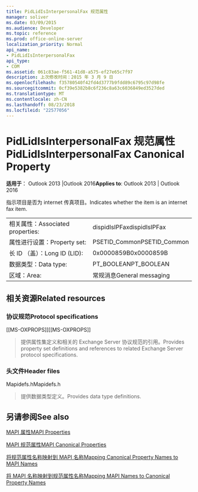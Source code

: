 ```yaml
---
title: PidLidIsInterpersonalFax 规范属性
manager: soliver
ms.date: 03/09/2015
ms.audience: Developer
ms.topic: reference
ms.prod: office-online-server
localization_priority: Normal
api_name:
- PidLidIsInterpersonalFax
api_type:
- COM
ms.assetid: 061c83ae-f561-41d8-a575-ef27e65c7f97
description: 上次修改时间：2015 年 3 月 9 日
ms.openlocfilehash: f35780540f42fd4d3777b9fdd89c6795c97d98fe
ms.sourcegitcommit: 0cf39e5382b8c6f236c8a63c6036849ed3527ded
ms.translationtype: MT
ms.contentlocale: zh-CN
ms.lasthandoff: 08/23/2018
ms.locfileid: "22577056"
---
```

# <a name="pidlidisinterpersonalfax-canonical-property"></a><span data-ttu-id="4add7-103">PidLidIsInterpersonalFax 规范属性</span><span class="sxs-lookup"><span data-stu-id="4add7-103">PidLidIsInterpersonalFax Canonical Property</span></span>

  
  
<span data-ttu-id="4add7-104">**适用于**： Outlook 2013 |Outlook 2016</span><span class="sxs-lookup"><span data-stu-id="4add7-104">**Applies to**: Outlook 2013 | Outlook 2016</span></span> 
  
<span data-ttu-id="4add7-105">指示项目是否为 internet 传真项目。</span><span class="sxs-lookup"><span data-stu-id="4add7-105">Indicates whether the item is an internet fax item.</span></span>
  
|||
|:-----|:-----|
|<span data-ttu-id="4add7-106">相关属性：</span><span class="sxs-lookup"><span data-stu-id="4add7-106">Associated properties:</span></span>  <br/> |<span data-ttu-id="4add7-107">dispidIsIPFax</span><span class="sxs-lookup"><span data-stu-id="4add7-107">dispidIsIPFax</span></span>  <br/> |
|<span data-ttu-id="4add7-108">属性进行设置：</span><span class="sxs-lookup"><span data-stu-id="4add7-108">Property set:</span></span>  <br/> |<span data-ttu-id="4add7-109">PSETID_Common</span><span class="sxs-lookup"><span data-stu-id="4add7-109">PSETID_Common</span></span>  <br/> |
|<span data-ttu-id="4add7-110">长 ID （盖）：</span><span class="sxs-lookup"><span data-stu-id="4add7-110">Long ID (LID):</span></span>  <br/> |<span data-ttu-id="4add7-111">0x0000859B</span><span class="sxs-lookup"><span data-stu-id="4add7-111">0x0000859B</span></span>  <br/> |
|<span data-ttu-id="4add7-112">数据类型：</span><span class="sxs-lookup"><span data-stu-id="4add7-112">Data type:</span></span>  <br/> |<span data-ttu-id="4add7-113">PT_BOOLEAN</span><span class="sxs-lookup"><span data-stu-id="4add7-113">PT_BOOLEAN</span></span>  <br/> |
|<span data-ttu-id="4add7-114">区域：</span><span class="sxs-lookup"><span data-stu-id="4add7-114">Area:</span></span>  <br/> |<span data-ttu-id="4add7-115">常规消息</span><span class="sxs-lookup"><span data-stu-id="4add7-115">General messaging</span></span>  <br/> |
   
## <a name="related-resources"></a><span data-ttu-id="4add7-116">相关资源</span><span class="sxs-lookup"><span data-stu-id="4add7-116">Related resources</span></span>

### <a name="protocol-specifications"></a><span data-ttu-id="4add7-117">协议规范</span><span class="sxs-lookup"><span data-stu-id="4add7-117">Protocol specifications</span></span>

<span data-ttu-id="4add7-118">[[MS-OXPROPS]]</span><span class="sxs-lookup"><span data-stu-id="4add7-118">[[MS-OXPROPS]]</span></span> 
  
> <span data-ttu-id="4add7-119">提供属性集定义和相关的 Exchange Server 协议规范的引用。</span><span class="sxs-lookup"><span data-stu-id="4add7-119">Provides property set definitions and references to related Exchange Server protocol specifications.</span></span>
    
### <a name="header-files"></a><span data-ttu-id="4add7-120">头文件</span><span class="sxs-lookup"><span data-stu-id="4add7-120">Header files</span></span>

<span data-ttu-id="4add7-121">Mapidefs.h</span><span class="sxs-lookup"><span data-stu-id="4add7-121">Mapidefs.h</span></span>
  
> <span data-ttu-id="4add7-122">提供数据类型定义。</span><span class="sxs-lookup"><span data-stu-id="4add7-122">Provides data type definitions.</span></span>
    
## <a name="see-also"></a><span data-ttu-id="4add7-123">另请参阅</span><span class="sxs-lookup"><span data-stu-id="4add7-123">See also</span></span>



[<span data-ttu-id="4add7-124">MAPI 属性</span><span class="sxs-lookup"><span data-stu-id="4add7-124">MAPI Properties</span></span>](mapi-properties.md)
  
[<span data-ttu-id="4add7-125">MAPI 规范属性</span><span class="sxs-lookup"><span data-stu-id="4add7-125">MAPI Canonical Properties</span></span>](mapi-canonical-properties.md)
  
[<span data-ttu-id="4add7-126">将规范属性名称映射到 MAPI 名称</span><span class="sxs-lookup"><span data-stu-id="4add7-126">Mapping Canonical Property Names to MAPI Names</span></span>](mapping-canonical-property-names-to-mapi-names.md)
  
[<span data-ttu-id="4add7-127">将 MAPI 名称映射到规范属性名称</span><span class="sxs-lookup"><span data-stu-id="4add7-127">Mapping MAPI Names to Canonical Property Names</span></span>](mapping-mapi-names-to-canonical-property-names.md)

